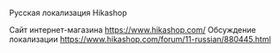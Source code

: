 Русская локализация Hikashop

Сайт интернет-магазина https://www.hikashop.com/
Обсуждение локализации https://www.hikashop.com/forum/11-russian/880445.html

